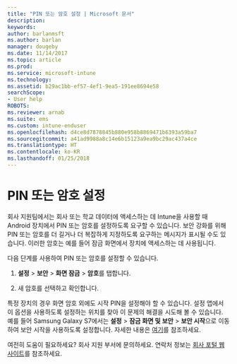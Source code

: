 ```yaml
---
title: "PIN 또는 암호 설정 | Microsoft 문서"
description: 
keywords: 
author: barlanmsft
ms.author: barlan
manager: dougeby
ms.date: 11/14/2017
ms.topic: article
ms.prod: 
ms.service: microsoft-intune
ms.technology: 
ms.assetid: b29ac1bb-ef57-4ef1-9ea5-191ee8694e58
searchScope:
- User help
ROBOTS: 
ms.reviewer: arnab
ms.suite: ems
ms.custom: intune-enduser
ms.openlocfilehash: d4ce8d7878845b880e958b8869471b6393a59ba7
ms.sourcegitcommit: a41ad9988a8c14e6b15123a9ea9bc29ac437a4ce
ms.translationtype: HT
ms.contentlocale: ko-KR
ms.lasthandoff: 01/25/2018
---
```

# <a name="set-your-pin-or-password"></a>PIN 또는 암호 설정

회사 지원팀에서는 회사 또는 학교 데이터에 액세스하는 데 Intune을 사용할 때 Android 장치에서 PIN 또는 암호를 설정하도록 요구할 수 있습니다. 보안 강화를 위해 PIN 또는 암호를 더 길거나 더 복잡하게 지정하도록 요구하는 메시지가 표시될 수도 있습니다. 이러한 암호는 예를 들어 잠금 화면에서 장치에 액세스하는 데 사용됩니다.

다음 단계를 사용하여 PIN 또는 암호를 설정할 수 있습니다.

1.  **설정** > **보안** > **화면 잠금** > **암호**를 탭합니다.

2.  새 암호를 선택하고 확인합니다.

특정 장치의 경우 화면 암호 외에도 시작 PIN을 설정해야 할 수 있습니다. 설정 앱에서 이 옵션을 사용하도록 설정하는 위치를 찾아 이 문제의 해결을 시도해 볼 수 있습니다. 예를 들어 Samsung Galaxy S7에서는 **설정** > **잠금 화면 및 보안** > **보안 시작**으로 이동하여 보안 시작을 사용하도록 설정합니다. 자세한 내용은 [여기](/intune-user-help/your-device-appears-encrypted-but-cp-says-otherwise)를 참조하세요. 

여전히 도움이 필요하세요? 회사 지원 부서에 문의하세요. 연락처 정보는 [회사 포털 웹 사이트](https://portal.manage.microsoft.com#HelpDeskDialog)를 참조하세요.
